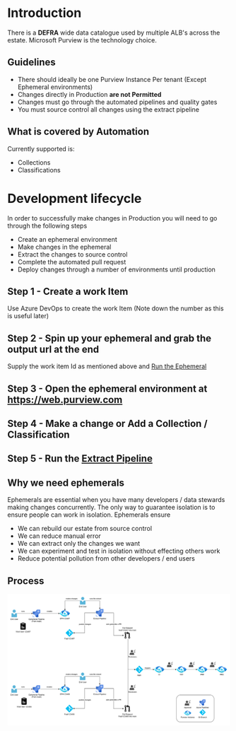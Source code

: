 # Introduction
There is a **DEFRA** wide data catalogue used by multiple ALB's across the estate. Microsoft Purview is the technology choice.

## Guidelines
- There should ideally be one Purview Instance Per tenant (Except Ephemeral environments)
- Changes directly in Production **are not Permitted**
- Changes must go through the automated pipelines and quality gates
- You must source control all changes using the extract pipeline

## What is covered by Automation
Currently supported is:
- Collections
- Classifications


# Development lifecycle

In order to successfully make changes in Production you will need to go through the following steps

- Create an ephemeral environment
- Make changes in the ephemeral
- Extract the changes to source control
- Complete the automated pull request
- Deploy changes through a number of environments until production

## Step 1 - Create a work Item
Use Azure DevOps to create the work Item (Note down the number as this is useful later)

## Step 2 - Spin up your ephemeral and grab the output url at the end

Supply the work item Id as mentioned above and [Run the Ephemeral](https://dev.azure.com/defragovuk/DEFRA-Common-Platform-Improvements/_build/results?buildId=512144&view=results)

## Step 3 - Open the ephemeral environment at https://web.purview.com

## Step 4 - Make a change or Add a Collection / Classification

## Step 5 - Run the [Extract Pipeline]()


## Why we need ephemerals 
Ephemerals are essential when you have many developers / data stewards making changes concurrently. The only way to guarantee isolation is to ensure people can work in isolation. Ephemerals ensure
- We can rebuild our estate from source control
- We can reduce manual error
- We can extract only the changes we want
- We can experiment and test in isolation without effecting others work
- Reduce potential pollution from other developers / end users

## Process
![Image](https://github.com/DEFRA/gio-data-platform/blob/main/src/features/catalogue/Purview-Process.png?raw=true)
